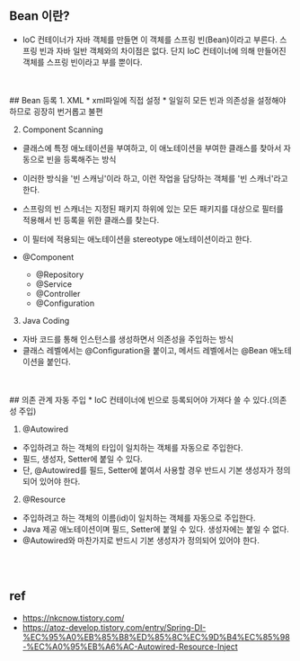 ## Bean 이란?
* IoC 컨테이너가 자바 객체를 만들면 이 객체를 스프링 빈(Bean)이라고 부른다.
스프링 빈과 자바 일반 객체와의 차이점은 없다.
단지 IoC 컨테이너에 의해 만들어진 객체를 스프링 빈이라고 부를 뿐이다.
<br>
<br>
## Bean 등록
1. XML
* xml파일에 직접 설정
* 일일히 모든 빈과 의존성을 설정해야하므로 굉장히 번거롭고 불편

2. Component Scanning
* 클래스에 특정 애노테이션을 부여하고, 이 애노테이션을 부여한 클래스를 찾아서 자동으로 빈을 등록해주는 방식 
* 이러한 방식을 '빈 스캐닝'이라 하고, 이런 작업을 담당하는 객체를 '빈 스캐너'라고 한다.
* 스프링의 빈 스캐너는 지정된 패키지 하위에 있는 모든 패키지를 대상으로 필터를 적용해서 빈 등록을 위한 클래스를 찾는다. 
* 이 필터에 적용되는 애노테이션을 stereotype 애노테이션이라고 한다. 

* @Component
    * @Repository
    * @Service
    * @Controller
    * @Configuration

3. Java Coding
* 자바 코드를 통해 인스턴스를 생성하면서 의존성을 주입하는 방식
* 클래스 레벨에서는 @Configuration을 붙이고, 메서드 레벨에서는 @Bean 애노테이션을 붙인다. 
<br>
<br>
## 의존 관계 자동 주입
* IoC 컨테이너에 빈으로 등록되어야 가져다 쓸 수 있다.(의존성 주입)

1. @Autowired
* 주입하려고 하는 객체의 타입이 일치하는 객체를 자동으로 주입한다.
* 필드, 생성자, Setter에 붙일 수 있다. 
* 단, @Autowired를 필드, Setter에 붙여서 사용할 경우 반드시 기본 생성자가 정의되어 있어야 한다. 

2. @Resource
* 주입하려고 하는 객체의 이름(id)이 일치하는 객체를 자동으로 주입한다.
* Java 제공 애노테이션이며 필드, Setter에 붙일 수 있다. 생성자에는 붙일 수 없다.
* @Autowired와 마찬가지로 반드시 기본 생성자가 정의되어 있어야 한다.
<br>
<br>

## ref
* https://nkcnow.tistory.com/
* https://atoz-develop.tistory.com/entry/Spring-DI-%EC%95%A0%EB%85%B8%ED%85%8C%EC%9D%B4%EC%85%98-%EC%A0%95%EB%A6%AC-Autowired-Resource-Inject